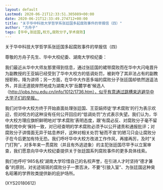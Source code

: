 ```yaml
---
layout: default
Lastmod: 2020-06-21T12:33:51.305089+00:00
date: 2020-06-21T12:33:49.274712+00:00
title: "关于华中科技大学哲学系张廷国多起腐败事件的举报信（四）"
author: "方舟子"
tags: [华中,张廷国,校方,腐败分子,学术腐败]
---
```


关于华中科技大学哲学系张廷国多起腐败事件的举报信（四）

尊敬的方舟子先生、华中大校纪委、湖南大学校纪委：

我们最近从华中大师友那里得到信息，通过张廷国的裙带腐败而在华中大闪电晋升为副教授的王亚娟已经受到了华中大校方的低调处罚，被剥夺了其非法占有的副教授职称，降为讲师；另一方面，在华中大作恶多端的腐败分子张廷国却依然逍遥法外，并且还道貌岸然地成为湖南大学‘岳麓学者’候选人（http://jobs.hnu.edu.cn/info/1012/1736.htm），似乎有意通过跳槽来逃避华中大学子们的举报。

我们对华中大校方终于开始直面处理张廷国、王亚娟师徒‘学术腐败’的行为表示欢迎，但对校方的这种没有任何公开回应的“低调处罚”方式表示失望。我们认为，华中大校方理应旗帜鲜明地对‘学术腐败’表明态度，跟‘有腐必反、对腐败分子毫不留情的党中央’保持一致，对已经查明的学术腐败必须予以公开谴责和通报批评；对腐败分子讲情面无异于姑息养奸，这种对相关处罚‘秘而不宣’的陋习只会让腐败分子在今后更加有恃无恐。我们呼吁华中大校方改进工作作风，再接再厉，及时“关门打狗”，对多年来一贯腐败（并且有外逃迹象）的主犯张廷国尽早予以立案审查，我们愿意向华中大校纪委提供关于张廷国系列腐败事件的更多具体线索。

我们也呼吁‘985名校’湖南大学珍惜自己的名校声誉，在引进人才时坚持“德才兼备”的原则，对劣迹斑斑的腐败分子一票否决，不要“引狼入室”、为张廷国这种臭名昭著的学界败类提供新的庇护场所。

(XYS20180612)

